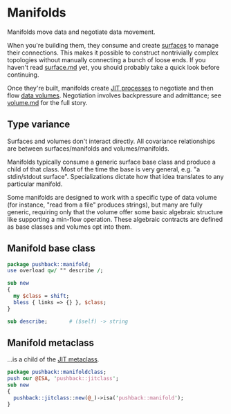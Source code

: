 # Manifolds
Manifolds move data and negotiate data movement.

When you're building them, they consume and create [surfaces](surface.md) to
manage their connections. This makes it possible to construct nontrivially
complex topologies without manually connecting a bunch of loose ends. If you
haven't read [surface.md](surface.md) yet, you should probably take a quick look
before continuing.

Once they're built, manifolds create [JIT processes](jit.md) to negotiate and
then flow [data volumes](volume.md). Negotiation involves backpressure and
admittance; see [volume.md](volume.md) for the full story.


## Type variance
Surfaces and volumes don't interact directly. All covariance relationships are
between surfaces/manifolds and volumes/manifolds.

Manifolds typically consume a generic surface base class and produce a child of
that class. Most of the time the base is very general, e.g. "a stdin/stdout
surface". Specializations dictate how that idea translates to any particular
manifold.

Some manifolds are designed to work with a specific type of data volume (for
instance, "read from a file" produces strings), but many are fully generic,
requiring only that the volume offer some basic algebraic structure like
supporting a min-flow operation. These algebraic contracts are defined as base
classes and volumes opt into them.


## Manifold base class
```perl
package pushback::manifold;
use overload qw/ "" describe /;

sub new
{
  my $class = shift;
  bless { links => {} }, $class;
}

sub describe;       # ($self) -> string
```


## Manifold metaclass
...is a child of the [JIT metaclass](jit.md).

```perl
package pushback::manifoldclass;
push our @ISA, 'pushback::jitclass';
sub new
{
  pushback::jitclass::new(@_)->isa('pushback::manifold');
}
```
